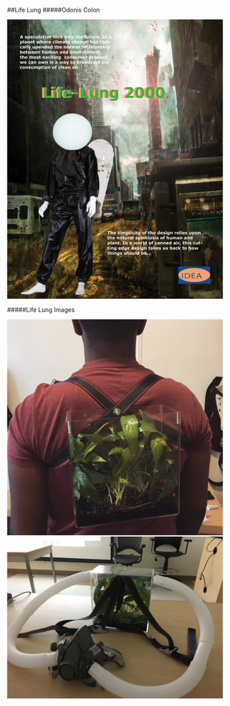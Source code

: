 ##Life Lung
#####Odonis Colon

![Odonis](https://raw.githubusercontent.com/tegacodes/Dark-Ecology-Studio/gh-pages/images/Odonis-final/lifelung.jpg)

#####Life Lung Images

![Odonis](https://raw.githubusercontent.com/tegacodes/Dark-Ecology-Studio/gh-pages/images/Odonis-final/3.JPG)
![Odonis](https://raw.githubusercontent.com/tegacodes/Dark-Ecology-Studio/gh-pages/images/Odonis-final/5.JPG)



